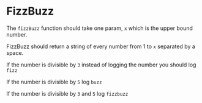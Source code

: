 # FizzBuzz

The `fizzBuzz` function should take one param, `x` which is the upper bound number.

FizzBuzz should return a string of every number from 1 to `x` separated by a space.

If the number is divisible by `3` instead of logging the number you should log `fizz`

If the number is divisible by `5` log `buzz`

If the number is divisible by `3` and `5` log `fizzbuzz`
